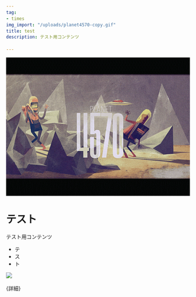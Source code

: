 ```yaml
---
tag:
- times
img_import: "/uploads/planet4570-copy.gif"
title: test
description: テスト用コンテンツ

---
```

![](/uploads/planet4570-copy.gif)

# テスト

テスト用コンテンツ

* テ
* ス
* ト

![](https://i.gyazo.com/af18de0ecdc8491155e8dd6fa81d624d.jpg)

{詳細}